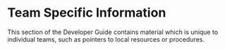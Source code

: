 # Team Specific Information

This section of the Developer Guide contains material which is unique to individual teams, such as pointers to local resources or procedures.
